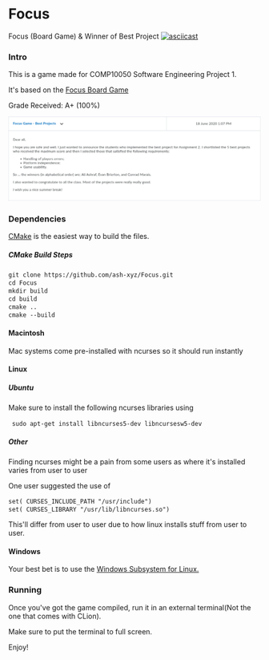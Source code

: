 # Focus
Focus (Board Game) & Winner of Best Project
[![asciicast](https://asciinema.org/a/xfSZIlrkSyhbYbSkXhlOcXpwF.svg)](https://asciinema.org/a/xfSZIlrkSyhbYbSkXhlOcXpwF)
### Intro
This is a game made for COMP10050 Software Engineering Project 1.

It's based on the [Focus Board Game](https://en.wikipedia.org/wiki/Focus_(board_game))

Grade Received: A+ (100%)

![Best Project](images/projectResult.png)
### Dependencies
[CMake](https://cmake.org/download/) is the easiest way to build the files.
##### CMake Build Steps
```commandline
git clone https://github.com/ash-xyz/Focus.git
cd Focus
mkdir build
cd build
cmake .. 
cmake --build 
```

#### Macintosh
Mac systems come pre-installed with ncurses so it should run instantly

#### Linux
##### Ubuntu
Make sure to install the following ncurses libraries using 

``` sudo apt-get install libncurses5-dev libncursesw5-dev```
##### Other
Finding ncurses might be a pain from some users as where it's installed varies from user to user

One user suggested the use of 
```
set( CURSES_INCLUDE_PATH "/usr/include")
set( CURSES_LIBRARY "/usr/lib/libncurses.so")
```

This'll differ from user to user due to how linux installs stuff from user to user.
#### Windows
Your best bet is to use the [Windows Subsystem for Linux.](https://medium.com/@CodeBriefly/setup-windows-subsystem-linux-wsl-on-windows-10-a3e50c36b59b) 
### Running
Once you've got the game compiled, run it in an external terminal(Not the one that comes with CLion).

Make sure to put the terminal to full screen.

Enjoy!